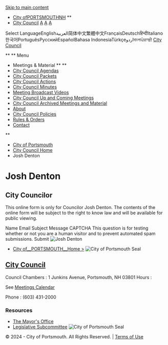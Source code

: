  [Skip to main content](https://www.cityofportsmouth.com/citycouncil/profiles/josh-denton/)  

 *  [City ofPORTSMOUTHNH](https://www.cityofportsmouth.com/)  ** 
 *  [City Council](https://www.cityofportsmouth.com/citycouncil) 
  [A](https://www.cityofportsmouth.com/citycouncil/profiles/josh-denton/)  [A](https://www.cityofportsmouth.com/citycouncil/profiles/josh-denton/)  [A](https://www.cityofportsmouth.com/citycouncil/profiles/josh-denton/)  

 Select LanguageEnglishالعربية简体中文繁體中文FrançaisDeutschहिन्दीItaliano한국어PortuguêsРусскийEspañolBahasa IndonesiaTürkçeاردوবাংলাਪੰਜਾਬੀ  [City Council](https://www.cityofportsmouth.com/citycouncil)  

  **   **  Menu 

 *  Meetings & Material  **  ** 
   *  [City Council Agendas](https://www.cityofportsmouth.com/citycouncil/city-council-agendas) 
   *  [City Council Packets](https://www.cityofportsmouth.com/citycouncil/city-council-council-packets) 
   *  [City Council Actions](https://www.cityofportsmouth.com/citycouncil/city-council-actions) 
   *  [City Council Minutes](https://www.cityofportsmouth.com/citycouncil/city-council-minutes) 
   *  [Meeting Broadcast Videos](https://www.cityofportsmouth.com/citycouncil/city-council-broadcast-videos) 
   *  [City Council Up and Coming Meetings](https://www.cityofportsmouth.com/citycouncil/city-council-meetings-calendar) 
   *  [City Council Archived Meetings and Material](https://www.cityofportsmouth.com/citycouncil/city-council-archived-meetings) 
 *  [About](https://www.cityofportsmouth.com/citycouncil/city-council-information) 
 *  [City Council Policies](https://www.cityofportsmouth.com/citycouncil/city-council-policies) 
 *  [Rules & Orders](https://www.cityofportsmouth.com/citycouncil/revised-rules-orders-portsmouth-city-council-adopted-city-council-01162024) 
 *  [Contact](https://www.cityofportsmouth.com/citycouncil/contact-all-city-councilors) 

  **  

 *  [City of Portsmouth](https://www.cityofportsmouth.com/) 
 *  [City Council Home](https://www.cityofportsmouth.com/citycouncil) 
 * Josh Denton

# Josh Denton

##  City Councilor 

This online form is only for Councilor Josh Denton. The contents of the online form will be subject to the right to know law and will be available for public viewing.

 Name Email Subject Message CAPTCHA This question is for testing whether or not you are a human visitor and to prevent automated spam submissions. Submit  ![Josh Denton](images/243b20c78d1dce349646bb959c53619763c6863c4f3214c365260c0072dd5397.jpg)  

 *  [City of__PORTSMOUTH__Home >](https://www.cityofportsmouth.com/) 
  ![City of Portsmouth Seal](images/ca9557d8bf42691bf59ee3900c7172948eb72411bae17ce74fc143e15d2fb913.png)  

##  [City Council](https://www.cityofportsmouth.com/citycouncil) 

 Council Chambers 
 :  1 Junkins Avenue, Portsmouth, NH 03801 
Hours
 :  

See [Meetings Calendar](https://www.cityofportsmouth.com/citycouncil/profiles/josh-denton/) 

Phone
 :  (603) 431-2000 

### Resources

 *  [The Mayor's Office](https://www.cityofportsmouth.com/mayor) 
 *  [Legislative Subcommittee](https://www.cityofportsmouth.com/legislative-subcommittee) 
  ![City of Portsmouth Seal](images/ca9557d8bf42691bf59ee3900c7172948eb72411bae17ce74fc143e15d2fb913.png)  

© 2024 - City of Portsmouth. All Rights Reserved. | [Terms of Use](https://www.cityofportsmouth.com/city/terms-use) 

 